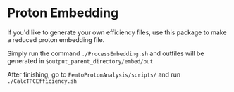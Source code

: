 # Proton Embedding #
If you'd like to generate your own efficiency files, use this package to make a reduced 
proton embedding file.

Simply run the command `./ProcessEmbedding.sh` and outfiles will be generated in 
`$output_parent_directory/embed/out`

After finishing, go to `FemtoProtonAnalysis/scripts/` and run `./CalcTPCEfficiency.sh`
